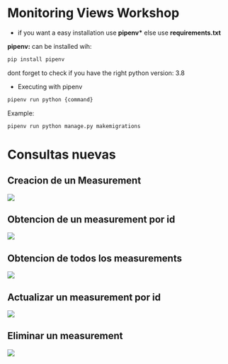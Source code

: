 # Monitoring Views Workshop

* if you want a easy installation use **pipenv\*** else use **requirements.txt**

**pipenv:** can be installed wih:

```bash
pip install pipenv
```

dont forget to check if you have the right python version: 3.8

* Executing with pipenv 
```bash
pipenv run python {command}
```
Example:
```bash
pipenv run python manage.py makemigrations 
```
# Consultas nuevas
## Creacion de un Measurement
![](https://cdn.discordapp.com/attachments/768233621462712350/1013666110270353478/unknown.png)
## Obtencion de un measurement por id
![](https://cdn.discordapp.com/attachments/768233621462712350/1013666552140267602/unknown.png)
## Obtencion de todos los measurements
![](https://cdn.discordapp.com/attachments/768233621462712350/1013666630858977360/unknown.png)
## Actualizar un measurement por id
![](https://cdn.discordapp.com/attachments/768233621462712350/1013667284906156052/unknown.png)
## Eliminar un measurement
![](https://cdn.discordapp.com/attachments/768233621462712350/1013667406389977108/unknown.png)
